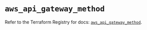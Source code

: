 # `aws_api_gateway_method`

Refer to the Terraform Registry for docs: [`aws_api_gateway_method`](https://registry.terraform.io/providers/hashicorp/aws/6.14.0/docs/resources/api_gateway_method).
